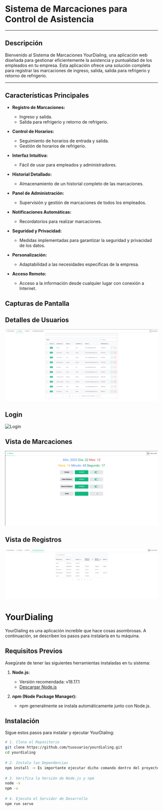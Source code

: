 # Sistema de Marcaciones para Control de Asistencia


---

## Descripción

Bienvenido al Sistema de Marcaciones YourDialing, una aplicación web diseñada para gestionar eficientemente la asistencia y puntualidad de los empleados en tu empresa. Esta aplicación ofrece una solución completa para registrar las marcaciones de ingreso, salida, salida para refrigerio y retorno de refrigerio.

---

## Características Principales

- **Registro de Marcaciones:**
  - Ingreso y salida.
  - Salida para refrigerio y retorno de refrigerio.

- **Control de Horarios:**
  - Seguimiento de horarios de entrada y salida.
  - Gestión de horarios de refrigerio.

- **Interfaz Intuitiva:**
  - Fácil de usar para empleados y administradores.

- **Historial Detallado:**
  - Almacenamiento de un historial completo de las marcaciones.

- **Panel de Administración:**
  - Supervisión y gestión de marcaciones de todos los empleados.

- **Notificaciones Automáticas:**
  - Recordatorios para realizar marcaciones.

- **Seguridad y Privacidad:**
  - Medidas implementadas para garantizar la seguridad y privacidad de los datos.

- **Personalización:**
  - Adaptabilidad a las necesidades específicas de la empresa.

- **Acceso Remoto:**
  - Acceso a la información desde cualquier lugar con conexión a Internet.

## Capturas de Pantalla

## Detalles de Usuarios
![Detalles de Usuarios](/images/detalles_usuarios.png)

## Login

![Login](/images/login.png)

## Vista de Marcaciones

![Vista de Marcaciones](/images/vista_marcaciones.png)

## Vista de Registros

![Vista de Registros](/images/detalles_registros.png)


# YourDialing

YourDialing es una aplicación increíble que hace cosas asombrosas. A continuación, se describen los pasos para instalarla en tu máquina.

## Requisitos Previos

Asegúrate de tener las siguientes herramientas instaladas en tu sistema:

1. **Node.js:**
   - Versión recomendada: v18.17.1
   - [Descargar Node.js](https://nodejs.org/)

2. **npm (Node Package Manager):**
   - npm generalmente se instala automáticamente junto con Node.js.

## Instalación

Sigue estos pasos para instalar y ejecutar YourDialing:

```bash
# 1. Clona el Repositorio
git clone https://github.com/tuusuario/yourdialing.git
cd yourdialing

# 2. Instala las Dependencias
npm install -> Es importante ejecutar dicho comando dentro del proyecto

# 3. Verifica la Versión de Node.js y npm
node -v
npm -v

# 4. Ejecuta el Servidor de Desarrollo
npm run serve

